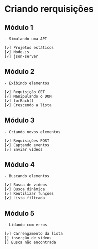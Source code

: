 # Criando rerquisições

## Módulo 1

    - Simulando uma API

    [✔️] Projetos estáticos
    [✔️] Node.js
    [✔️] json-server

## Módulo 2

    - Exibindo elementos

    [✔️] Requisição GET
    [✔️] Manipulando o DOM
    [✔️] forEach()
    [✔️] Crescendo a lista

## Módulo 3

    - Criando novos elementos

    [✔️] Requisições POST
    [✔️] Captando eventos
    [✔️] Enviar vídeos

## Módulo 4

    - Buscando elementos

    [✔️] Busca de videos
    [✔️] Busca dinâmica
    [✔️] Reutilizar funções
    [✔️] Lista filtrada

## Módulo 5

    - Lidando com erros

    [✔️] Carrengamento da lista
    [] inserção de videos
    [] Busca não encontrada
